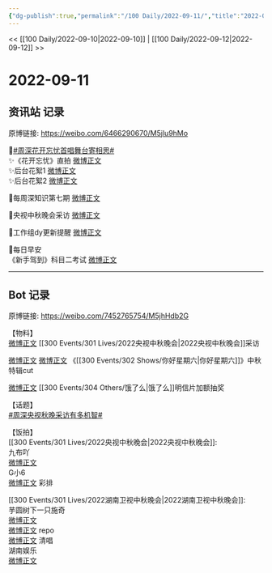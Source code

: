 ```yaml
---
{"dg-publish":true,"permalink":"/100 Daily/2022-09-11/","title":"2022-09-11","created":"2022-12-07T16:51:23.000+08:00","updated":"2023-01-09T17:24:38.828+08:00"}
---
```



<< [[100 Daily/2022-09-10\|2022-09-10]] | [[100 Daily/2022-09-12\|2022-09-12]] >>

# 2022-09-11

## 资讯站 记录

原博链接: https://weibo.com/6466290670/M5jlu9hMo

🌟[#周深花开忘忧首唱舞台寄相思#](https://s.weibo.com/weibo?q=%23%E5%91%A8%E6%B7%B1%E8%8A%B1%E5%BC%80%E5%BF%98%E5%BF%A7%E9%A6%96%E5%94%B1%E8%88%9E%E5%8F%B0%E5%AF%84%E7%9B%B8%E6%80%9D%23)  
✨《花开忘忧》直拍 [微博正文](https://m.weibo.cn/6466290670/4812565358837951)  
✨后台花絮1 [微博正文](https://m.weibo.cn/6466290670/4812523377267155)  
✨后台花絮2 [微博正文](https://m.weibo.cn/6466290670/4812524313117481)

🌟每周深知识第七期 [微博正文](https://m.weibo.cn/6466290670/4812506269225360)

🌟央视中秋晚会采访 [微博正文](https://m.weibo.cn/6466290670/4812518612539752)

🌟工作组dy更新提醒 [微博正文](https://m.weibo.cn/6466290670/4812557448384190)

🌟每日早安  
《新手驾到》科目二考试 [微博正文](https://m.weibo.cn/6466290670/4812431040184591)

---
## Bot 记录

原博链接: https://weibo.com/7452765754/M5jhHdb2G

【物料】  
[微博正文](https://m.weibo.cn/2039753857/4812514020562501) [[300 Events/301 Lives/2022央视中秋晚会\|2022央视中秋晚会]]采访

[微博正文](https://m.weibo.cn/7559896499/4812505128635227) [微博正文](https://m.weibo.cn/1371117067/4812516003682580) 《[[300 Events/302 Shows/你好星期六\|你好星期六]]》中秋特辑cut

[微博正文](https://m.weibo.cn/2606197387/4812251188691455) [[300 Events/304 Others/饿了么\|饿了么]]明信片加额抽奖

【话题】  
[#周深央视秋晚采访有多机智#](https://s.weibo.com/weibo?q=%23%E5%91%A8%E6%B7%B1%E5%A4%AE%E8%A7%86%E7%A7%8B%E6%99%9A%E9%87%87%E8%AE%BF%E6%9C%89%E5%A4%9A%E6%9C%BA%E6%99%BA%23)

【饭拍】  
[[300 Events/301 Lives/2022央视中秋晚会\|2022央视中秋晚会]]:  
九布吖  
[微博正文](https://m.weibo.cn/6257124219/4812349317841211)  
G小6  
[微博正文](https://m.weibo.cn/7633014126/4812658022548111) 彩排

[[300 Events/301 Lives/2022湖南卫视中秋晚会\|2022湖南卫视中秋晚会]]:  
芋圆树下一只施奇  
[微博正文](https://m.weibo.cn/5963328626/4812480846765288)  
[微博正文](https://m.weibo.cn/5963328626/4812477793834332) repo  
[微博正文](https://m.weibo.cn/5963328626/4812480804819176) 清唱  
湖南娱乐  
[微博正文](https://m.weibo.cn/1721744173/4812534894297168)
